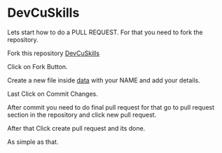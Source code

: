 # DevCuSkills

Lets start how to do a PULL REQUEST.
For that you need to fork the repository.

Fork this repository 
[DevCuSkills](https://github.com/HacktoberFest-CU/DevCuSkills)

Click on Fork Button.


Create a new file inside [data](./data) with your NAME and add your details.

Last Click on Commit Changes.

After commit you need to do final pull request for that go to pull request section in the repository and click new pull request.

After that Click create pull request and its done.

As simple as that.

